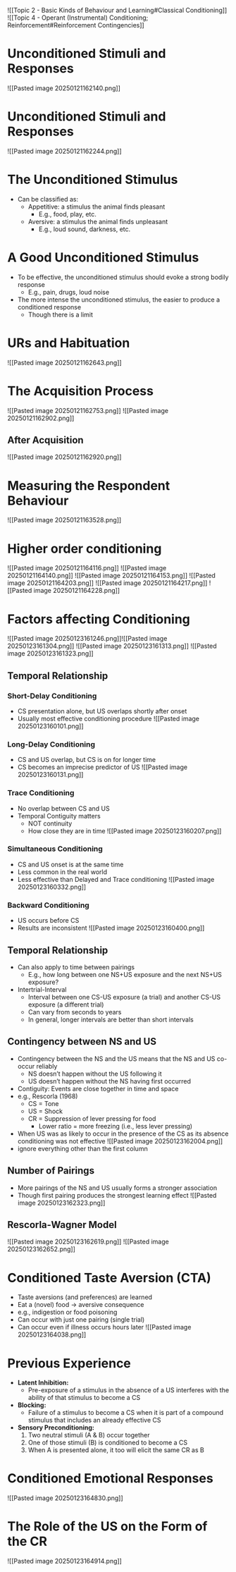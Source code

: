 ![[Topic 2 - Basic Kinds of Behaviour and Learning#Classical Conditioning]]
![[Topic 4 - Operant (Instrumental) Conditioning;  Reinforcement#Reinforcement Contingencies]]
# Unconditioned Stimuli and Responses
![[Pasted image 20250121162140.png]]
# Unconditioned Stimuli and Responses
![[Pasted image 20250121162244.png]]
# The Unconditioned Stimulus
- Can be classified as:
	- Appetitive: a stimulus the animal finds pleasant
		- E.g., food, play, etc.
	- Aversive: a stimulus the animal finds unpleasant
		- E.g., loud sound, darkness, etc.
# A Good Unconditioned Stimulus
- To be effective, the unconditioned stimulus should evoke a strong bodily response
	- E.g., pain, drugs, loud noise
- The more intense the unconditioned stimulus, the easier to produce a conditioned response
	- Though there is a limit
# URs and Habituation
![[Pasted image 20250121162643.png]]
# The Acquisition Process
![[Pasted image 20250121162753.png]]
![[Pasted image 20250121162902.png]]
## After Acquisition
![[Pasted image 20250121162920.png]]
# Measuring the Respondent Behaviour
![[Pasted image 20250121163528.png]]
# Higher order conditioning
![[Pasted image 20250121164116.png]]
![[Pasted image 20250121164140.png]]
![[Pasted image 20250121164153.png]]
![[Pasted image 20250121164203.png]]
![[Pasted image 20250121164217.png]]
![[Pasted image 20250121164228.png]]
# Factors affecting Conditioning
![[Pasted image 20250123161246.png]]![[Pasted image 20250123161304.png]]
![[Pasted image 20250123161313.png]]
![[Pasted image 20250123161323.png]]

## Temporal  Relationship
### Short-Delay Conditioning
- CS presentation alone, but US overlaps shortly after onset
- Usually most effective conditioning procedure
![[Pasted image 20250123160101.png]]
### Long-Delay Conditioning
- CS and US overlap, but CS is on for longer time  
- CS becomes an imprecise predictor of US
![[Pasted image 20250123160131.png]]
### Trace Conditioning
- No overlap between CS and US  
- Temporal Contiguity matters
	- NOT continuity
	- How close they are in time
![[Pasted image 20250123160207.png]]

### Simultaneous Conditioning
- CS and US onset is at the same time  
- Less common in the real world  
- Less effective than Delayed and Trace conditioning
![[Pasted image 20250123160332.png]]
### Backward Conditioning
- US occurs before CS
- Results are inconsistent
![[Pasted image 20250123160400.png]]
## Temporal Relationship
- Can also apply to time between pairings  
	- E.g., how long between one NS+US exposure and the next NS+US exposure?  
- Intertrial-Interval  
	- Interval between one CS-US exposure (a trial) and another CS-US exposure (a different trial)  
	- Can vary from seconds to years  
	- In general, longer intervals are better than short intervals
## Contingency between NS and US
- Contingency between the NS and the US means that the NS and US co-occur reliably  
	- NS doesn’t happen without the US following it  
	- US doesn’t happen without the NS having first occurred  
- Contiguity: Events are close together in time and space
- e.g., Rescorla (1968)  
	- CS = Tone  
	- US = Shock  
	- CR = Suppression of lever pressing for food  
		- Lower ratio = more freezing (i.e., less lever pressing)  
- When US was as likely to occur in the presence of the CS as its absence conditioning was not effective
![[Pasted image 20250123162004.png]]
- ignore everything other than the first column
## Number of Pairings
- More pairings of the NS and US usually forms a stronger association  
- Though first pairing produces the strongest learning effect
![[Pasted image 20250123162323.png]]
## Rescorla-Wagner Model
![[Pasted image 20250123162619.png]]
![[Pasted image 20250123162652.png]]
# Conditioned Taste Aversion (CTA)
- Taste aversions (and preferences) are learned  
- Eat a (novel) food → aversive consequence  
- e.g., indigestion or food poisoning  
- Can occur with just one pairing (single trial)  
- Can occur even if illness occurs hours later
![[Pasted image 20250123164038.png]]
# Previous Experience
- **Latent Inhibition:**  
	- Pre-exposure of a stimulus in the absence of a US interferes with the ability of that stimulus to become a CS  
- **Blocking:**  
	- Failure of a stimulus to become a CS when it is part of a compound stimulus that includes an already effective CS
- **Sensory Preconditioning:**  
	1) Two neutral stimuli (A & B) occur together  
	2) One of those stimuli (B) is conditioned to become a CS  
	3) When A is presented alone, it too will elicit the same CR as B
# Conditioned Emotional Responses
![[Pasted image 20250123164830.png]]
# The Role of the US on the Form of the CR
![[Pasted image 20250123164914.png]]
